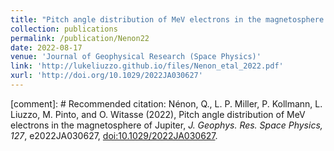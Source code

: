 ```yaml
---
title: "Pitch angle distribution of MeV electrons in the magnetosphere of Jupiter"
collection: publications
permalink: /publication/Nenon22
date: 2022-08-17
venue: 'Journal of Geophysical Research (Space Physics)'
link: 'http://lukeliuzzo.github.io/files/Nenon_etal_2022.pdf'
xurl: 'http://doi.org/10.1029/2022JA030627'
---
```


[comment]: # Recommended citation: Nénon, Q., L. P. Miller, P. Kollmann, L. Liuzzo, M. Pinto, and O. Witasse (2022), Pitch angle distribution of MeV electrons in the magnetosphere of Jupiter, <i>J. Geophys. Res. Space Physics, 127</i>, e2022JA030627, [doi:10.1029/2022JA030627](https://doi.org/10.1029/2022JA030627).
